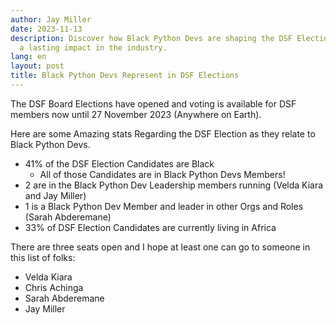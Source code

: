 ```yaml
---
author: Jay Miller
date: 2023-11-13
description: Discover how Black Python Devs are shaping the DSF Elections and making
  a lasting impact in the industry.
lang: en
layout: post
title: Black Python Devs Represent in DSF Elections
---
```


The DSF Board Elections have opened and voting is available for DSF members now until 27 November 2023 (Anywhere on Earth).

Here are some Amazing stats Regarding the DSF Election as they relate to Black Python Devs.

- 41% of the DSF Election Candidates are Black
  - All of those Candidates are in Black Python Devs Members!
- 2 are in the Black Python Dev Leadership members running (Velda Kiara and Jay Miller)
- 1 is a Black Python Dev Member and leader in other Orgs and Roles
  (Sarah Abderemane)
- 33% of DSF Election Candidates are currently living in Africa

There are three seats open and I hope at least one can go to someone in this list of folks:

- Velda Kiara
- Chris Achinga
- Sarah Abderemane
- Jay Miller
